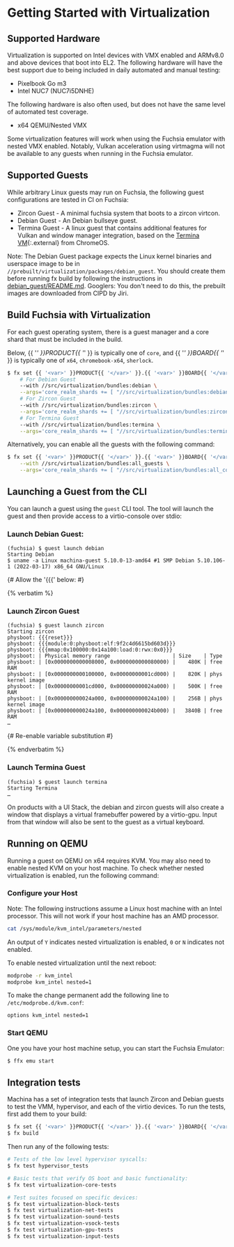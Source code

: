 # Getting Started with Virtualization

## Supported Hardware

Virtualization is supported on Intel devices with VMX enabled and ARMv8.0 and
above devices that boot into EL2. The following hardware will have the best
support due to being included in daily automated and manual testing:

* Pixelbook Go m3
* Intel NUC7 (NUC7i5DNHE)

The following hardware is also often used, but does not have the same level of
automated test coverage.

* x64 QEMU/Nested VMX

Some virtualization features will work when using the Fuchsia emulator with
nested VMX enabled. Notably, Vulkan acceleration using virtmagma will not be
available to any guests when running in the Fuchsia emulator.

## Supported Guests

While arbitrary Linux guests may run on Fuchsia, the following guest
configurations are tested in CI on Fuchsia:

* Zircon Guest - A minimal fuchsia system that boots to a zircon virtcon.
* Debian Guest - An Debian bullseye guest.
* Termina Guest - A linux guest that contains additional features for Vulkan and
  window manager integration, based on the [Termina VM][ref.termina]{:.external}
  from ChromeOS.

Note: The Debian Guest package expects the Linux kernel binaries and userspace
image to be in `//prebuilt/virtualization/packages/debian_guest`. You should
create them before running fx build by following the instructions in
[debian_guest/README.md][ref.debian_guest_readme]. Googlers: You don't need to
do this, the prebuilt images are downloaded from CIPD by Jiri.

## Build Fuchsia with Virtualization
For each guest operating system, there is a guest manager and a core shard that
must be included in the build.

Below, {{ '<var>' }}PRODUCT{{ '</var>' }} is typically one of `core`,
and {{ '<var>' }}BOARD{{ '</var>' }} is typically one of
`x64`, `chromebook-x64`, `sherlock`.


```sh
$ fx set {{ '<var>' }}PRODUCT{{ '</var>' }}.{{ '<var>' }}BOARD{{ '</var>' }} \
    # For Debian Guest
    --with //src/virtualization/bundles:debian \
    --args='core_realm_shards += [ "//src/virtualization/bundles:debian_core_shards" ]' \
    # For Zircon Guest
    --with //src/virtualization/bundles:zircon \
    --args='core_realm_shards += [ "//src/virtualization/bundles:zircon_core_shards" ]' \
    # For Termina Guest
    --with //src/virtualization/bundles:termina \
    --args='core_realm_shards += [ "//src/virtualization/bundles:termina_core_shards" ]'
```

Alternatively, you can enable all the guests with the following command:

```sh
$ fx set {{ '<var>' }}PRODUCT{{ '</var>' }}.{{ '<var>' }}BOARD{{ '</var>' }} \
    --with //src/virtualization/bundles:all_guests \
    --args='core_realm_shards += [ "//src/virtualization/bundles:all_core_shards" ]'
```

## Launching a Guest from the CLI
You can launch a guest using the `guest` CLI tool. The tool will launch the
guest and then provide access to a virtio-console over stdio:

### Launch Debian Guest:

```none
(fuchsia) $ guest launch debian
Starting Debian
$ uname -a Linux machina-guest 5.10.0-13-amd64 #1 SMP Debian 5.10.106-1 (2022-03-17) x86_64 GNU/Linux
```

{# Allow the '{{{' below: #}

{% verbatim %}

### Launch Zircon Guest

```none
(fuchsia) $ guest launch zircon
Starting zircon
physboot: {{{reset}}}
physboot: {{{module:0:physboot:elf:9f2c4d6615bd603d}}}
physboot: {{{mmap:0x100000:0x14a100:load:0:rwx:0x0}}}
physboot: | Physical memory range                    | Size    | Type
physboot: | [0x0000000000008000, 0x0000000000080000) |    480K | free RAM
physboot: | [0x0000000000100000, 0x00000000001cd000) |    820K | phys kernel image
physboot: | [0x00000000001cd000, 0x000000000024a000) |    500K | free RAM
physboot: | [0x000000000024a000, 0x000000000024a100) |    256B | phys kernel image
physboot: | [0x000000000024a100, 0x000000000024b000) |   3840B | free RAM
…
```
{# Re-enable variable substitution #}

{% endverbatim %}

### Launch Termina Guest

```none
(fuchsia) $ guest launch termina
Starting Termina
…
```

On products with a UI Stack, the debian and zircon guests
will also create a window that displays a virtual framebuffer powered by a
virtio-gpu. Input from that window will also be sent to the guest as a virtual
keyboard.

## Running on QEMU

Running a guest on QEMU on x64 requires KVM. You may also need to enable nested
KVM on your host machine. To check whether nested virtualization is enabled, run
the following command:

### Configure your Host

Note: The following instructions assume a Linux host machine with an Intel
processor. This will not work if your host machine has an AMD processor.

```sh
cat /sys/module/kvm_intel/parameters/nested
```

An output of `Y` indicates nested virtualization is enabled, `0` or `N`
indicates not enabled.

To enable nested virtualization until the next reboot:

```sh
modprobe -r kvm_intel
modprobe kvm_intel nested=1
```

To make the change permanent add the following line to
`/etc/modprobe.d/kvm.conf`:
```
options kvm_intel nested=1
```

### Start QEMU

One you have your host machine setup, you can start the Fuchsia Emulator:

```sh
$ ffx emu start
```

## Integration tests

Machina has a set of integration tests that launch Zircon and Debian guests to
test the VMM, hypervisor, and each of the virtio devices. To run the tests, first
add them to your build:

```sh
$ fx set {{ '<var>' }}PRODUCT{{ '</var>' }}.{{ '<var>' }}BOARD{{ '</var>' }} --with //src/virtualization:tests
$ fx build
```

Then run any of the following tests:

```sh
# Tests of the low level hypervisor syscalls:
$ fx test hypervisor_tests

# Basic tests that verify OS boot and basic functionality:
$ fx test virtualization-core-tests

# Test suites focused on specific devices:
$ fx test virtualization-block-tests
$ fx test virtualization-net-tests
$ fx test virtualization-sound-tests
$ fx test virtualization-vsock-tests
$ fx test virtualization-gpu-tests
$ fx test virtualization-input-tests
```


[ref.debian_guest_readme]:
    https://fuchsia.googlesource.com/fuchsia/+/refs/heads/main/src/virtualization/packages/debian_guest/README.md
[ref.termina]:
    https://chromium.googlesource.com/chromiumos/overlays/board-overlays/+/master/project-termina/
